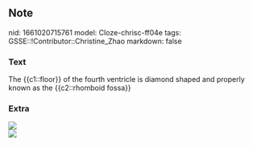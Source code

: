 ## Note
nid: 1661020715761
model: Cloze-chrisc-ff04e
tags: GSSE::!Contributor::Christine_Zhao
markdown: false

### Text
<div>
  <div>
    <div>
      <div>
        The {{c1::floor}} of the fourth ventricle is diamond shaped
        and properly known as the {{c2::rhomboid fossa}}
      </div>
    </div>
  </div>
</div>

### Extra
<img src="Screen%20Shot%202021-08-11%20at%208.18.29%20pm.png">
<div><img src=
"Screen%20Shot%202021-08-14%20at%201.26.29%20pm.png"></div>

